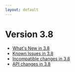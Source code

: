 ```yaml
---
layout: default
---
```

Version 3.8
===========

- [What's New in 3.8](release-notes-new-features38.html)
- [Known Issues in 3.8](release-notes-known-issues38.html)
- [Incompatible changes in 3.8](release-notes-upgrading-changes38.html)
- [API changes in 3.8](release-notes-api-changes38.html)
